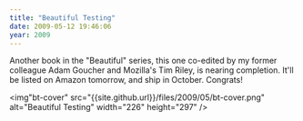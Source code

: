 ```yaml
---
title: "Beautiful Testing"
date: 2009-05-12 19:46:06
year: 2009
---
```

Another book in the "Beautiful" series, this one co-edited by my former colleague Adam Goucher and Mozilla's Tim Riley, is nearing completion.  It'll be listed on Amazon tomorrow, and ship in October.  Congrats!

<img"bt-cover" src="{{site.github.url}}/files/2009/05/bt-cover.png" alt="Beautiful Testing" width="226" height="297" />
